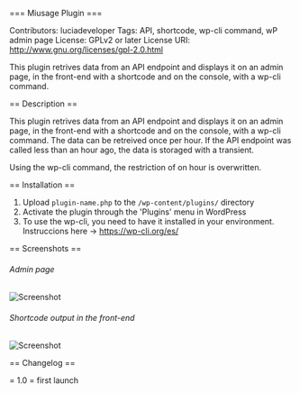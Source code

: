 === Miusage Plugin ===

Contributors: luciadeveloper
Tags: API, shortcode, wp-cli command, wP admin page
License: GPLv2 or later
License URI: http://www.gnu.org/licenses/gpl-2.0.html
 
This plugin retrives data from an API endpoint and displays it on an admin page, in the front-end with a shortcode and on the console, with a wp-cli command.

== Description ==
 
This plugin retrives data from an API endpoint and displays it on an admin page, in the front-end with a shortcode and on the console, 
with a wp-cli command. The data can be retreived once per hour. If the API endpoint was called less than an hour ago, the data is storaged with a transient. 

Using the wp-cli command, the restriction of on hour is overwritten. 
 
== Installation ==
 

 
1. Upload `plugin-name.php` to the `/wp-content/plugins/` directory
2. Activate the plugin through the 'Plugins' menu in WordPress
3. To use the wp-cli, you need to have it installed in your environment. Instruccions here -> https://wp-cli.org/es/ 
 

== Screenshots ==
 
######  Admin page
 
![Screenshot](https://luciadeveloper.com/wp-content/uploads/sites/8/2021/02/admin-page.png)

###### Shortcode output in the front-end

![Screenshot](https://luciadeveloper.com/wp-content/uploads/sites/8/2021/02/front-end.png)
 
== Changelog ==
 
= 1.0 =
first launch
